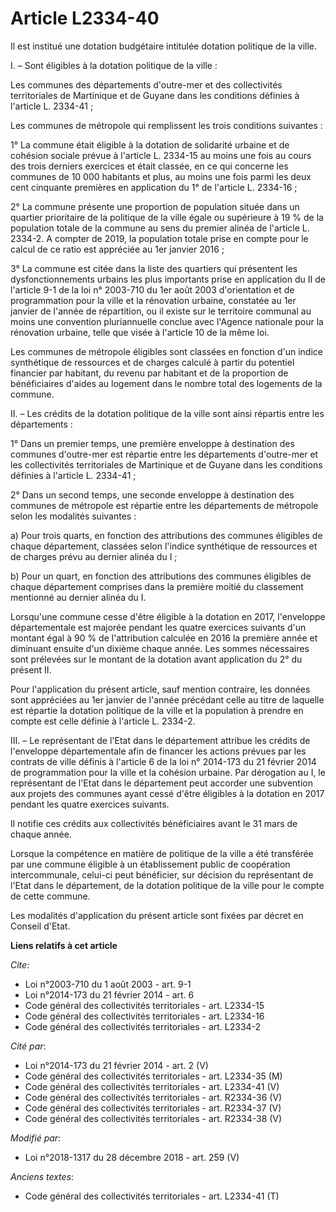 # Article L2334-40

Il est institué une dotation budgétaire intitulée dotation politique de la ville.

I. – Sont éligibles à la dotation politique de la ville :

Les communes des départements d'outre-mer et des collectivités territoriales de Martinique et de Guyane dans les conditions
définies à l'article L. 2334-41 ;

Les communes de métropole qui remplissent les trois conditions suivantes :

1° La commune était éligible à la dotation de solidarité urbaine et de cohésion sociale prévue à l'article L. 2334-15 au
moins une fois au cours des trois derniers exercices et était classée, en ce qui concerne les communes de 10 000 habitants et
plus, au moins une fois parmi les deux cent cinquante premières en application du 1° de l'article L. 2334-16 ;

2° La commune présente une proportion de population située dans un quartier prioritaire de la politique de la ville égale ou
supérieure à 19 % de la population totale de la commune au sens du premier alinéa de l'article L. 2334-2. A compter de 2019,
la population totale prise en compte pour le calcul de ce ratio est appréciée au 1er janvier 2016 ;

3° La commune est citée dans la liste des quartiers qui présentent les dysfonctionnements urbains les plus importants prise
en application du II de l'article 9-1 de la loi n° 2003-710 du 1er août 2003 d'orientation et de programmation pour la ville
et la rénovation urbaine, constatée au 1er janvier de l'année de répartition, ou il existe sur le territoire communal au
moins une convention pluriannuelle conclue avec l'Agence nationale pour la rénovation urbaine, telle que visée à l'article 10
de la même loi.

Les communes de métropole éligibles sont classées en fonction d'un indice synthétique de ressources et de charges calculé à
partir du potentiel financier par habitant, du revenu par habitant et de la proportion de bénéficiaires d'aides au logement
dans le nombre total des logements de la commune.

II. – Les crédits de la dotation politique de la ville sont ainsi répartis entre les départements :

1° Dans un premier temps, une première enveloppe à destination des communes d'outre-mer est répartie entre les départements
d'outre-mer et les collectivités territoriales de Martinique et de Guyane dans les conditions définies à l'article L.
2334-41 ;

2° Dans un second temps, une seconde enveloppe à destination des communes de métropole est répartie entre les départements de
métropole selon les modalités suivantes :

a) Pour trois quarts, en fonction des attributions des communes éligibles de chaque département, classées selon l'indice
synthétique de ressources et de charges prévu au dernier alinéa du I ;

b) Pour un quart, en fonction des attributions des communes éligibles de chaque département comprises dans la première moitié
du classement mentionné au dernier alinéa du I.

Lorsqu'une commune cesse d'être éligible à la dotation en 2017, l'enveloppe départementale est majorée pendant les quatre
exercices suivants d'un montant égal à 90 % de l'attribution calculée en 2016 la première année et diminuant ensuite d'un
dixième chaque année. Les sommes nécessaires sont prélevées sur le montant de la dotation avant application du 2° du présent
II.

Pour l'application du présent article, sauf mention contraire, les données sont appréciées au 1er janvier de l'année
précédant celle au titre de laquelle est répartie la dotation politique de la ville et la population à prendre en compte est
celle définie à l'article L. 2334-2.

III. – Le représentant de l'Etat dans le département attribue les crédits de l'enveloppe départementale afin de financer les
actions prévues par les contrats de ville définis à l'article 6 de la loi n° 2014-173 du 21 février 2014 de programmation
pour la ville et la cohésion urbaine. Par dérogation au I, le représentant de l'Etat dans le département peut accorder une
subvention aux projets des communes ayant cessé d'être éligibles à la dotation en 2017 pendant les quatre exercices suivants.

Il notifie ces crédits aux collectivités bénéficiaires avant le 31 mars de chaque année.

Lorsque la compétence en matière de politique de la ville a été transférée par une commune éligible à un établissement public
de coopération intercommunale, celui-ci peut bénéficier, sur décision du représentant de l'Etat dans le département, de la
dotation politique de la ville pour le compte de cette commune.

Les modalités d'application du présent article sont fixées par décret en Conseil d'Etat.

**Liens relatifs à cet article**

_Cite_:

  - Loi n°2003-710 du 1 août 2003 - art. 9-1
  - Loi n°2014-173 du 21 février 2014 - art. 6
  - Code général des collectivités territoriales - art. L2334-15
  - Code général des collectivités territoriales - art. L2334-16
  - Code général des collectivités territoriales - art. L2334-2

_Cité par_:

  - Loi n°2014-173 du 21 février 2014 - art. 2 (V)
  - Code général des collectivités territoriales - art. L2334-35 (M)
  - Code général des collectivités territoriales - art. L2334-41 (V)
  - Code général des collectivités territoriales - art. R2334-36 (V)
  - Code général des collectivités territoriales - art. R2334-37 (V)
  - Code général des collectivités territoriales - art. R2334-38 (V)

_Modifié par_:

  - Loi n°2018-1317 du 28 décembre 2018 - art. 259 (V)

_Anciens textes_:

  - Code général des collectivités territoriales - art. L2334-41 (T)
